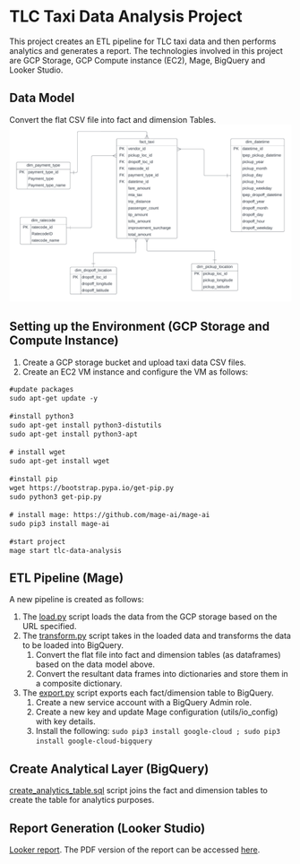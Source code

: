 # TLC Taxi Data Analysis Project 
This project creates an ETL pipeline for TLC taxi data and then performs analytics and generates a report. The technologies involved in this project are GCP Storage, GCP Compute instance (EC2), Mage, BigQuery and Looker Studio.  

## Data Model 
Convert the flat CSV file into fact and dimension Tables.
![](taxi_data_model.png)

## Setting up the Environment (GCP Storage and Compute Instance)
1. Create a GCP storage bucket and upload taxi data CSV files.
2. Create an EC2 VM instance and configure the VM as follows: 

``` 
#update packages
sudo apt-get update -y 

#install python3 
sudo apt-get install python3-distutils
sudo apt-get install python3-apt

# install wget
sudo apt-get install wget

#install pip
wget https://bootstrap.pypa.io/get-pip.py
sudo python3 get-pip.py 

# install mage: https://github.com/mage-ai/mage-ai 
sudo pip3 install mage-ai

#start project
mage start tlc-data-analysis
```

## ETL Pipeline (Mage)
A new pipeline is created as follows:
1. The [load.py](mage/load.py) script loads the data from the GCP storage based on the URL specified.
2. The [transform.py](mage/transform.py) script takes in the loaded data and transforms the data to be loaded into BigQuery.  
   1. Convert the flat file into fact and dimension tables (as dataframes) based on the data model above.
   2. Convert the resultant data frames into dictionaries and store them in a composite dictionary.
4. The [export.py](mage/export.py) script exports each fact/dimension table to BigQuery.
   1. Create a new service account with a BigQuery Admin role.
   2. Create a new key and update Mage configuration (utils/io_config) with key details.
   3. Install the following: `sudo pip3 install google-cloud ; sudo pip3 install google-cloud-bigquery`

## Create Analytical Layer (BigQuery)
[create_analytics_table.sql](./create_analytics_table.sql) script joins the fact and dimension tables to create the table for analytics purposes.  

## Report Generation (Looker Studio)
[Looker report](https://lookerstudio.google.com/reporting/1acd360b-6458-4e29-8c81-91144fc95d9d). The PDF version of the report can be accessed [here](TLC_data_analysis_report.pdf).
